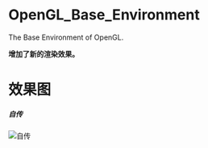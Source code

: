 # OpenGL_Base_Environment
The Base Environment of OpenGL.

**增加了新的渲染效果。**


# 效果图
##### 自传
![自传](https://github.com/HYAdonisCoding/OpenGL_Base_Environment/blob/TorusBatchRotate/Images/自传.gif)